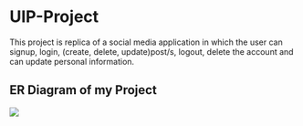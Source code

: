 <h1>UIP-Project</h1>
<p>This project is replica of a social media application in which the user can signup, login, (create, delete, update)post/s, logout, delete the account and can update personal information.</p>
<h2>ER Diagram of my Project</h2>
<img src="C:\Users\Sai\OneDrive\Pictures\ER-Diagram.png">


